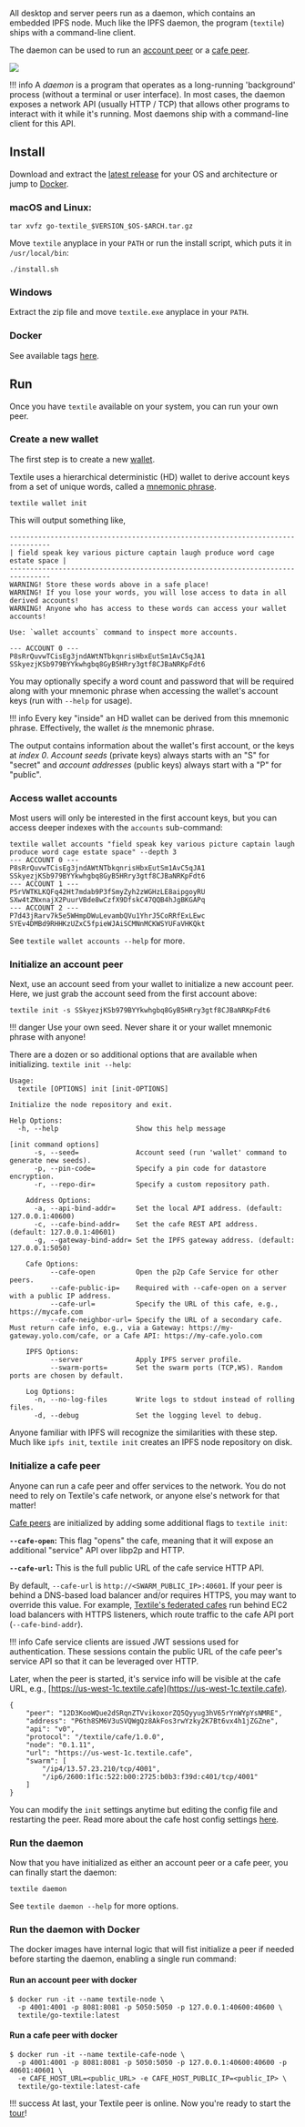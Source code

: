 All desktop and server peers run as a daemon, which contains an embedded IPFS node. Much like the IPFS daemon, the program (`textile`) ships with a command-line client.

The daemon can be used to run an [account peer](/concepts/#account-peers) or a [cafe peer](/concepts/#cafe-peers).

![](/images/daemon.png)

!!! info
    A _daemon_ is a program that operates as a long-running 'background' process (without a terminal or user interface). In most cases, the daemon exposes a network API (usually HTTP / TCP) that allows other programs to interact with it while it's running. Most daemons ship with a command-line client for this API.

## Install

Download and extract the [latest release](https://github.com/textileio/go-textile/releases/latest) for your OS and architecture or jump to [Docker](https://github.com/textileio/go-textile#docker).

### macOS and Linux:

```
tar xvfz go-textile_$VERSION_$OS-$ARCH.tar.gz
```

Move `textile` anyplace in your `PATH` or run the install script, which puts it in `/usr/local/bin`:

```
./install.sh

```

### Windows

Extract the zip file and move `textile.exe` anyplace in your `PATH`.

### Docker

See available tags [here](https://hub.docker.com/r/textile/go-textile/tags).

## Run

Once you have `textile` available on your system, you can run your own peer.

### Create a new wallet

The first step is to create a new [wallet](/concepts/the-wallet).

Textile uses a hierarchical deterministic (HD) wallet to derive account keys from a set of unique words, called a [mnemonic phrase](https://en.bitcoin.it/wiki/Seed_phrase).

    textile wallet init

This will output something like,

    --------------------------------------------------------------------------------
    | field speak key various picture captain laugh produce word cage estate space |
    --------------------------------------------------------------------------------
    WARNING! Store these words above in a safe place!
    WARNING! If you lose your words, you will lose access to data in all derived accounts!
    WARNING! Anyone who has access to these words can access your wallet accounts!

    Use: `wallet accounts` command to inspect more accounts.

    --- ACCOUNT 0 ---
    P8sRrQuvwTCisEg3jndAWtNTbkqnrisHbxEutSm1AvC5qJA1
    SSkyezjKSb979BYYkwhgbq8GyB5HRry3gtf8CJBaNRKpFdt6

You may optionally specify a word count and password that will be required along with your mnemonic phrase when accessing the wallet's account keys (run with `--help` for usage).

!!! info
    Every key "inside" an HD wallet can be derived from this mnemonic phrase. Effectively, the wallet _is_ the mnemonic phrase.

The output contains information about the wallet's first account, or the keys at _index 0_. _Account seeds_ (private keys) always starts with an "S" for "secret" and _account addresses_ (public keys) always start with a "P" for "public".

### Access wallet accounts

Most users will only be interested in the first account keys, but you can access deeper indexes with the `accounts` sub-command:

    textile wallet accounts "field speak key various picture captain laugh produce word cage estate space" --depth 3
    --- ACCOUNT 0 ---
    P8sRrQuvwTCisEg3jndAWtNTbkqnrisHbxEutSm1AvC5qJA1
    SSkyezjKSb979BYYkwhgbq8GyB5HRry3gtf8CJBaNRKpFdt6
    --- ACCOUNT 1 ---
    P5rVWTKLKQFq42Ht7mdab9P3fSmyZyh2zWGHzLE8aipgoyRU
    SXw4tZNxnajX2PuurVBde8wCzfX9DfskC47QQB4hJgBKGAPq
    --- ACCOUNT 2 ---
    P7d43jRarv7k5e5WHmpDWuLevambQVu1YhrJ5CoRRfExLEwc
    SYEv4DMBd9RHHKzUZxC5fpieWJAiSCMNnMCKWSYUFaVHKQkt

See `textile wallet accounts --help` for more.

### Initialize an account peer

Next, use an account seed from your wallet to initialize a new account peer. Here, we just grab the account seed from the first account above:

    textile init -s SSkyezjKSb979BYYkwhgbq8GyB5HRry3gtf8CJBaNRKpFdt6

!!! danger
    Use your own seed. Never share it or your wallet mnemonic phrase with anyone!

There are a dozen or so additional options that are available when initializing. `textile init --help`:

    Usage:
      textile [OPTIONS] init [init-OPTIONS]

    Initialize the node repository and exit.

    Help Options:
      -h, --help                   Show this help message

    [init command options]
          -s, --seed=              Account seed (run 'wallet' command to generate new seeds).
          -p, --pin-code=          Specify a pin code for datastore encryption.
          -r, --repo-dir=          Specify a custom repository path.

        Address Options:
          -a, --api-bind-addr=     Set the local API address. (default: 127.0.0.1:40600)
          -c, --cafe-bind-addr=    Set the cafe REST API address. (default: 127.0.0.1:40601)
          -g, --gateway-bind-addr= Set the IPFS gateway address. (default: 127.0.0.1:5050)

        Cafe Options:
              --cafe-open          Open the p2p Cafe Service for other peers.
              --cafe-public-ip=    Required with --cafe-open on a server with a public IP address.
              --cafe-url=          Specify the URL of this cafe, e.g., https://mycafe.com
              --cafe-neighbor-url= Specify the URL of a secondary cafe. Must return cafe info, e.g., via a Gateway: https://my-gateway.yolo.com/cafe, or a Cafe API: https://my-cafe.yolo.com

        IPFS Options:
              --server             Apply IPFS server profile.
              --swarm-ports=       Set the swarm ports (TCP,WS). Random ports are chosen by default.

        Log Options:
          -n, --no-log-files       Write logs to stdout instead of rolling files.
          -d, --debug              Set the logging level to debug.

Anyone familiar with IPFS will recognize the similarities with these step. Much like `ipfs init`, `textile init` creates an IPFS node repository on disk.

### Initialize a cafe peer

Anyone can run a cafe peer and offer services to the network. You do not need to rely on Textile's cafe network, or anyone else's network for that matter!

[Cafe peers](/concepts/cafes) are initialized by adding some additional flags to `textile init`:

**`--cafe-open`:** This flag "opens" the cafe, meaning that it will expose an additional "service" API over libp2p and HTTP.

**`--cafe-url`:** This is the full public URL of the cafe service HTTP API.

By default, `--cafe-url` is `http://<SWARM_PUBLIC_IP>:40601`. If your peer is behind a DNS-based load balancer and/or requires HTTPS, you may want to override this value. For example, [Textile's federated cafes](https://github.com/textileio/textile-opts#network) run behind EC2 load balancers with HTTPS listeners, which route traffic to the cafe API port (`--cafe-bind-addr`).

!!! info
    Cafe service clients are issued JWT sessions used for authentication. These sessions contain the public URL of the cafe peer's service API so that it can be leveraged over HTTP.

Later, when the peer is started, it's service info will be visible at the cafe URL, e.g., [https://us-west-1c.textile.cafe](https://us-west-1c.textile.cafe).

    {
        "peer": "12D3KooWQue2dSRqnZTVvikoxorZQ5Qyyug3hV65rYnWYpYsNMRE",
        "address": "P6th8SM6V3uSVQWgQz8AkFos3rwYzky2K7Bt6vx4h1jZGZne",
        "api": "v0",
        "protocol": "/textile/cafe/1.0.0",
        "node": "0.1.11",
        "url": "https://us-west-1c.textile.cafe",
        "swarm": [
            "/ip4/13.57.23.210/tcp/4001",
            "/ip6/2600:1f1c:522:b00:2725:b0b3:f39d:c401/tcp/4001"
        ]
    }

You can modify the `init` settings anytime but editing the config file and restarting the peer. Read more about the cafe host config settings [here](/the-config-file#cafe).

### Run the daemon

Now that you have initialized as either an account peer or a cafe peer, you can finally start the daemon:

    textile daemon

See `textile daemon --help` for more options.

### Run the daemon with Docker

The docker images have internal logic that will fist initialize a peer if needed before starting the daemon, enabling a single run command:

#### Run an account peer with docker

    $ docker run -it --name textile-node \
      -p 4001:4001 -p 8081:8081 -p 5050:5050 -p 127.0.0.1:40600:40600 \
      textile/go-textile:latest

#### Run a cafe peer with docker

    $ docker run -it --name textile-cafe-node \
      -p 4001:4001 -p 8081:8081 -p 5050:5050 -p 127.0.0.1:40600:40600 -p 40601:40601 \
      -e CAFE_HOST_URL=<public_URL> -e CAFE_HOST_PUBLIC_IP=<public_IP> \
      textile/go-textile:latest-cafe

!!! success
    At last, your Textile peer is online. Now you're ready to start the [tour](/a-tour-of-textile)!

<br>
